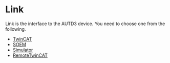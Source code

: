 # Link

Link is the interface to the AUTD3 device.
You need to choose one from the following.

- [TwinCAT](./link/twincat.md)
- [SOEM](./link/soem.md)
- [Simulator](./link/simulator.md)
- [RemoteTwinCAT](./link/remote_twincat.md)
